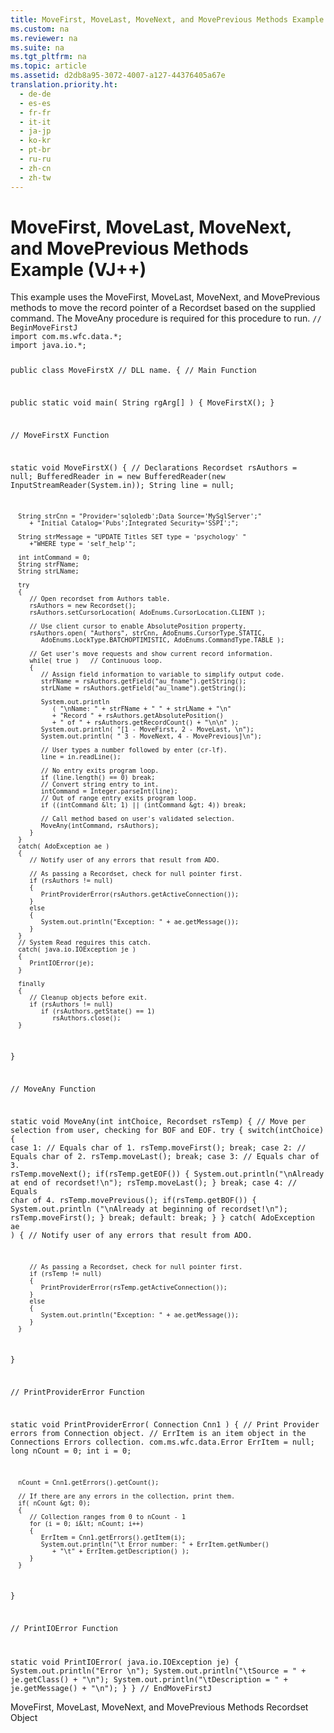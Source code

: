 ```yaml
---
title: MoveFirst, MoveLast, MoveNext, and MovePrevious Methods Example (VJ++)
ms.custom: na
ms.reviewer: na
ms.suite: na
ms.tgt_pltfrm: na
ms.topic: article
ms.assetid: d2db8a95-3072-4007-a127-44376405a67e
translation.priority.ht: 
  - de-de
  - es-es
  - fr-fr
  - it-it
  - ja-jp
  - ko-kr
  - pt-br
  - ru-ru
  - zh-cn
  - zh-tw
---
```

# MoveFirst, MoveLast, MoveNext, and MovePrevious Methods Example (VJ++)
<?xml version="1.0" encoding="utf-8"?>
<developerReferenceWithoutSyntaxDocument xmlns="http://ddue.schemas.microsoft.com/authoring/2003/5" xmlns:xlink="http://www.w3.org/1999/xlink" xmlns:xsi="http://www.w3.org/2001/XMLSchema-instance" xsi:schemaLocation="http://ddue.schemas.microsoft.com/authoring/2003/5 http://dduestorage.blob.core.windows.net/ddueschema/developer.xsd">
  <introduction>
    <para>This example uses the <legacyLink xlink:href="a61a01a7-5b33-4150-9126-21dfa63654cb">MoveFirst</legacyLink>, <legacyLink xlink:href="a61a01a7-5b33-4150-9126-21dfa63654cb">MoveLast</legacyLink>, <legacyLink xlink:href="a61a01a7-5b33-4150-9126-21dfa63654cb">MoveNext</legacyLink>, and <legacyLink xlink:href="a61a01a7-5b33-4150-9126-21dfa63654cb">MovePrevious</legacyLink> methods to move the record pointer of a <legacyLink xlink:href="ede1415f-c3df-4cc5-a05b-2576b2b84b60">Recordset</legacyLink> based on the supplied command. The MoveAny procedure is required for this procedure to run.</para>
    <code>// BeginMoveFirstJ
import com.ms.wfc.data.*;
import java.io.*;

public class MoveFirstX  // DLL name.
{
   // Main Function

   public static void main( String rgArg[] )
   {
      MoveFirstX();
   }

   // MoveFirstX Function

   static void MoveFirstX()
   {
      // Declarations
      Recordset rsAuthors = null;
      BufferedReader in = 
            new BufferedReader(new InputStreamReader(System.in));
      String  line = null;

      String strCnn = "Provider='sqloledb';Data Source='MySqlServer';"
         + "Initial Catalog='Pubs';Integrated Security='SSPI';";

      String strMessage = "UPDATE Titles SET type = 'psychology' "
         +"WHERE type = 'self_help'";

      int intCommand = 0;
      String strFName;
      String strLName;

      try
      {
         // Open recordset from Authors table.
         rsAuthors = new Recordset();
         rsAuthors.setCursorLocation( AdoEnums.CursorLocation.CLIENT );

         // Use client cursor to enable AbsolutePosition property.
         rsAuthors.open( "Authors", strCnn, AdoEnums.CursorType.STATIC,
            AdoEnums.LockType.BATCHOPTIMISTIC, AdoEnums.CommandType.TABLE );

         // Get user's move requests and show current record information.
         while( true )   // Continuous loop.
         {
            // Assign field information to variable to simplify output code.
            strFName = rsAuthors.getField("au_fname").getString();
            strLName = rsAuthors.getField("au_lname").getString();

            System.out.println
               ( "\nName: " + strFName + " " + strLName + "\n"
               + "Record " + rsAuthors.getAbsolutePosition()
               + " of " + rsAuthors.getRecordCount() + "\n\n" );
            System.out.println( "[1 - MoveFirst, 2 - MoveLast, \n");
            System.out.println( " 3 - MoveNext, 4 - MovePrevious]\n");

            // User types a number followed by enter (cr-lf).
            line = in.readLine();

            // No entry exits program loop.
            if (line.length() == 0) break;
            // Convert string entry to int.
            intCommand = Integer.parseInt(line);
            // Out of range entry exits program loop.
            if ((intCommand &lt; 1) || (intCommand &gt; 4)) break;

            // Call method based on user's validated selection.
            MoveAny(intCommand, rsAuthors);
         }
      }
      catch( AdoException ae )
      {
         // Notify user of any errors that result from ADO.

         // As passing a Recordset, check for null pointer first.
         if (rsAuthors != null)
         {
            PrintProviderError(rsAuthors.getActiveConnection());
         }
         else
         {
            System.out.println("Exception: " + ae.getMessage());
         }
      }
      // System Read requires this catch.
      catch( java.io.IOException je )
      {
         PrintIOError(je);
      }   
      
      finally
      {
         // Cleanup objects before exit.   
         if (rsAuthors != null)
            if (rsAuthors.getState() == 1)
               rsAuthors.close();
      }
   }

   // MoveAny Function

   static void MoveAny(int intChoice, Recordset rsTemp)
   {
      // Move per selection from user, checking for BOF and EOF.
      try
      {
         switch(intChoice)
         {
         case 1:   // Equals char of 1.
            rsTemp.moveFirst();
            break;
         case 2:   // Equals char of 2.
            rsTemp.moveLast();
            break;
         case 3:   // Equals char of 3.
            rsTemp.moveNext();
            if(rsTemp.getEOF())
            {
               System.out.println("\nAlready at end of recordset!\n");
               rsTemp.moveLast();
            }
            break;
         case 4:   // Equals char of 4.
            rsTemp.movePrevious();
            if(rsTemp.getBOF())
            {
               System.out.println
                  ("\nAlready at beginning of recordset!\n");
               rsTemp.moveFirst();
            }
            break;
         default:
            break;
         }
      }
      catch( AdoException ae )
      {
         // Notify user of any errors that result from ADO.

         // As passing a Recordset, check for null pointer first.
         if (rsTemp != null)
         {
            PrintProviderError(rsTemp.getActiveConnection());
         }
         else
         {
            System.out.println("Exception: " + ae.getMessage());
         }
      }
   }

   // PrintProviderError Function

   static void PrintProviderError( Connection Cnn1 )
   {
      // Print Provider errors from Connection object.
      // ErrItem is an item object in the Connections Errors collection.
      com.ms.wfc.data.Error  ErrItem = null;
      long nCount = 0;
      int  i      = 0;

      nCount = Cnn1.getErrors().getCount();

      // If there are any errors in the collection, print them.
      if( nCount &gt; 0);
      {
         // Collection ranges from 0 to nCount - 1
         for (i = 0; i&lt; nCount; i++)
         {
            ErrItem = Cnn1.getErrors().getItem(i);
            System.out.println("\t Error number: " + ErrItem.getNumber()
               + "\t" + ErrItem.getDescription() );
         }
      }

   }

   // PrintIOError Function

   static void PrintIOError( java.io.IOException je)
   {
      System.out.println("Error \n");
      System.out.println("\tSource = " + je.getClass() + "\n");
      System.out.println("\tDescription = " + je.getMessage() + "\n");
   }
}
// EndMoveFirstJ
</code>
  </introduction>
  <relatedTopics>
<link xlink:href="a61a01a7-5b33-4150-9126-21dfa63654cb">MoveFirst, MoveLast, MoveNext, and MovePrevious Methods</link>
<link xlink:href="ede1415f-c3df-4cc5-a05b-2576b2b84b60">Recordset Object</link>
</relatedTopics>
</developerReferenceWithoutSyntaxDocument>